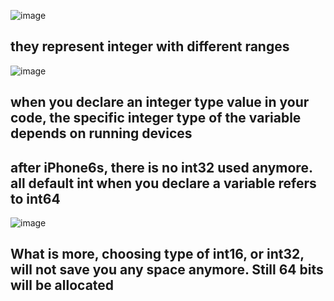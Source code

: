 ![image](https://user-images.githubusercontent.com/81428296/156957726-774ea669-a0bd-44b8-8d3c-95ee91488d53.png)

## they represent integer with different ranges
![image](https://user-images.githubusercontent.com/81428296/156957777-3cfdf4f5-4fb9-4247-be65-bbdd01fca06a.png)

## when you declare an integer type value in your code, the specific integer type of the variable depends on running devices
## after iPhone6s, there is no int32 used anymore. all default int when you declare a variable refers to int64
![image](https://user-images.githubusercontent.com/81428296/156957855-564600b1-58f7-40e6-b90c-e5f4ea23144f.png)

## What is more, choosing type of int16, or int32, will not save you any space anymore. Still 64 bits will be allocated
